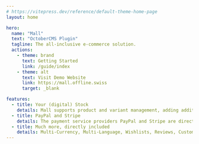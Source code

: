 ```yaml
---
# https://vitepress.dev/reference/default-theme-home-page
layout: home

hero:
  name: "Mall"
  text: "OctoberCMS Plugin"
  tagline: The all-inclusive e-commerce solution.
  actions:
    - theme: brand
      text: Getting Started
      link: /guide/index
    - theme: alt
      text: Visit Demo Website
      link: https://mall.offline.swiss
      target: _blank

features:
  - title: Your (digital) Stock
    details: Mall supports product and variant management, adding additional services as well as digital and virtual goods.
  - title: PayPal and Stripe
    details: The payment service providers PayPal and Stripe are directly on board and can be used immediately after configuration.
  - title: Much more, directly included
    details: Multi-Currency, Multi-Language, Wishlists, Reviews, Customer Groups, Price Management, E-Mail notification, ...
---
```


